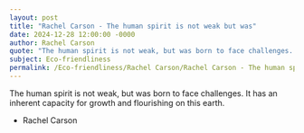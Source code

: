 ```yaml
---
layout: post
title: "Rachel Carson - The human spirit is not weak but was"
date: 2024-12-28 12:00:00 -0000
author: Rachel Carson
quote: "The human spirit is not weak, but was born to face challenges. It has an inherent capacity for growth and flourishing on this earth."
subject: Eco-friendliness
permalink: /Eco-friendliness/Rachel Carson/Rachel Carson - The human spirit is not weak but was
---
```


The human spirit is not weak, but was born to face challenges. It has an inherent capacity for growth and flourishing on this earth.

- Rachel Carson

